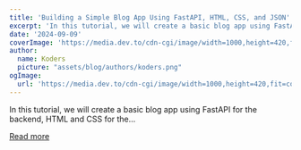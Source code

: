 ```yaml
---
title: 'Building a Simple Blog App Using FastAPI, HTML, CSS, and JSON'
excerpt: 'In this tutorial, we will create a basic blog app using FastAPI for the backend, HTML and CSS for the...'
date: '2024-09-09'
coverImage: 'https://media.dev.to/cdn-cgi/image/width=1000,height=420,fit=cover,gravity=auto,format=auto/https%3A%2F%2Fdev-to-uploads.s3.amazonaws.com%2Fuploads%2Farticles%2F85rn9ssobv6azuu5w661.jpg'
author:
  name: Koders
  picture: "assets/blog/authors/koders.png"
ogImage:
  url: 'https://media.dev.to/cdn-cgi/image/width=1000,height=420,fit=cover,gravity=auto,format=auto/https%3A%2F%2Fdev-to-uploads.s3.amazonaws.com%2Fuploads%2Farticles%2F85rn9ssobv6azuu5w661.jpg'
---
```


In this tutorial, we will create a basic blog app using FastAPI for the backend, HTML and CSS for the...

[Read more](https://dev.to/jagroop2001/building-a-simple-blog-app-using-fastapi-html-css-and-json-1dc)
